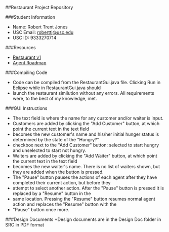 ##Restaurant Project Repository

###Student Information
  + Name: Robert Trent Jones
  + USC Email: roberttj@usc.edu
  + USC ID: 9333270714

###Resources
  + [Restaurant v1](http://www-scf.usc.edu/~csci201/readings/restaurant-v1.html)
  + [Agent Roadmap](http://www-scf.usc.edu/~csci201/readings/agent-roadmap.html)

###Compiling Code
  + Code can be compiled from the RestaurantGui.java file.  Clicking Run in Eclipse while in RestaurantGui.java should 
  + launch the restaurant similution without any errors.  All requirements were, to the best of my knowledge, met.

###GUI Instructions
  + The text field is where the name for any customer and/or waiter is input.  
  + Customers are added by clicking the "Add Customer" button, at which point the current text in the text field 
  + becomes the new customer's name and his/her initial hunger status is determined by the state of the "Hungry?" 
  + checkbox next to the "Add Customer" button: selected to start hungry and unselected to start not hungry.
  + Waiters are added by clicking the "Add Waiter" button, at which point the current text in the text field 
  + becomes the new waiter's name.  There is no list of waiters shown, but they are added when the button is pressed.
  + The "Pause" button pauses the actions of each agent after they have completed their current action, but before they 
  + attempt to select another action.  After the "Pause" button is pressed it is replaced by a "Resume" button in the 
  + same location.  Pressing the "Resume" button resumes normal agent action and replaces the "Resume" button with the
  + "Pause" button once more.

###Design Documents
  +Design documents are in the Design Doc folder in SRC in PDF format
